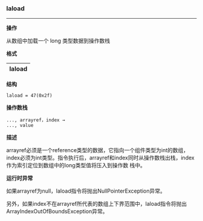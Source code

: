 ### laload

----

**操作**

从数组中加载一个 long 类型数据到操作数栈

**格式**

|laload|
|--------:|

**结构**
```
laload = 47(0x2f)
```

**操作数栈**
```
..., arrayref，index →
..., value
```

**描述**

arrayref必须是一个reference类型的数据，它指向一个组件类型为int的数组，index必须为int类型。指令执行后，arrayref和index同时从操作数栈出栈，index作为索引定位到数组中的long类型值将压入到操作数
栈中。

**运行时异常**

如果arrayref为null，laload指令将抛出NullPointerException异常。

另外，如果index不在arrayref所代表的数组上下界范围中，laload指令将抛出ArrayIndexOutOfBoundsException异常。
